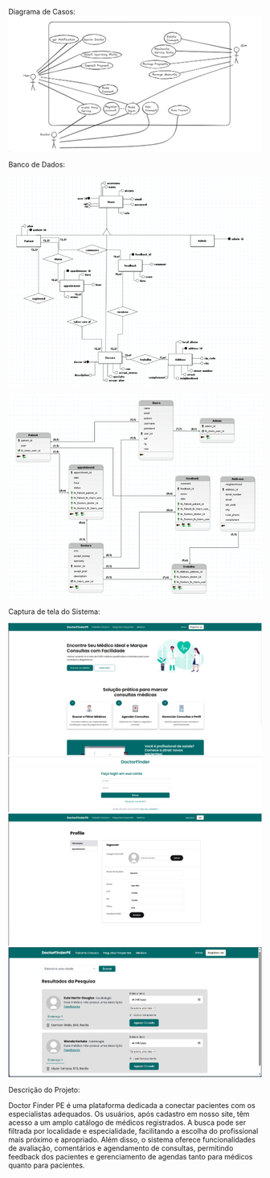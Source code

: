Diagrama de Casos:
![Diagrama](./DiagramaDeCasos.png)

Banco de Dados:

![BancoRelacional](./BancoDeDados.webp)

![BancoLogico](./BancoDeDadosLogico.webp)

Captura de tela do Sistema:

![Prints](./Home.webp)
![Prints](./Login.webp)
![Prints](./UserProfile.webp)
![Prints](./Search.png)

Descrição do Projeto:

Doctor Finder PE é uma plataforma dedicada a conectar pacientes com os especialistas adequados. Os usuários, após cadastro em nosso site, têm acesso a um amplo catálogo de médicos registrados. A busca pode ser filtrada por localidade e especialidade, facilitando a escolha do profissional mais próximo e apropriado. Além disso, o sistema oferece funcionalidades de avaliação, comentários e agendamento de consultas, permitindo feedback dos pacientes e gerenciamento de agendas tanto para médicos quanto para pacientes.
